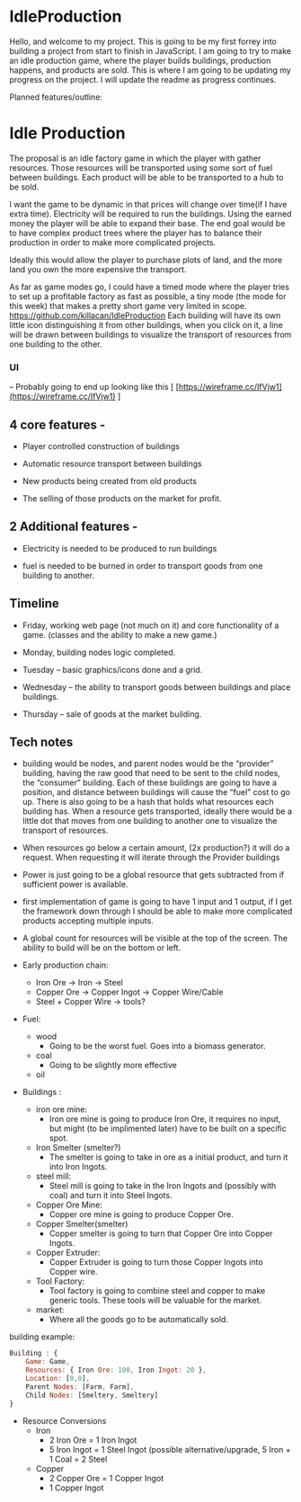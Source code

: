 # IdleProduction

Hello, and welcome to my project. This is going to be my first forrey into building a project from start to finish in JavaScript. I am going to try to make an idle production game, where the player builds buildings, production happens, and products are sold. This is where I am going to be updating my progress on the project. I will update the readme as progress continues.

Planned features/outline: 

# Idle Production

The proposal is an idle factory game in which the player with gather resources. Those resources will be transported using some sort of fuel between buildings. Each product will be able to be transported to a hub to be sold.

I want the game to be dynamic in that prices will change over time(if I have extra time). Electricity will be required to run the buildings. Using the earned money the player will be able to expand their base. The end goal would be to have complex product trees where the player has to balance their production in order to make more complicated projects.

Ideally this would allow the player to purchase plots of land, and the more land you own the more expensive the transport.

As far as game modes go, I could have a timed mode where the player tries to set up a profitable factory as fast as possible, a tiny mode (the mode for this week) that makes a pretty short game very limited in scope.
https://github.com/killacan/IdleProduction
Each building will have its own little icon distinguishing it from other buildings, when you click on it, a line will be drawn between buildings to visualize the transport of resources from one building to the other.

### UI 
– Probably going to end up looking like this [ [https://wireframe.cc/IfVjw1](https://wireframe.cc/IfVjw1) ]

## 4 core features -

- Player controlled construction of buildings

- Automatic resource transport between buildings

- New products being created from old products

- The selling of those products on the market for profit.

  

## 2 Additional features -

- Electricity is needed to be produced to run buildings

- fuel is needed to be burned in order to transport goods from one building to another.

## Timeline

- Friday, working web page (not much on it) and core functionality of a game. (classes and the ability to make a new game.)

- Monday, building nodes logic completed.

- Tuesday – basic graphics/icons done and a grid.

- Wednesday – the ability to transport goods between buildings and place buildings.

- Thursday – sale of goods at the market building.

## Tech notes

- building would be nodes, and parent nodes would be the “provider” building, having the raw good that need to be sent to the child nodes, the “consumer” building. Each of these buildings are going to have a position, and distance between buildings will cause the “fuel” cost to go up. There is also going to be a hash that holds what resources each building has. When a resource gets transported, ideally there would be a little dot that moves from one building to another one to visualize the transport of resources.

- When resources go below a certain amount, (2x production?) it will do a request. When requesting it will iterate through the Provider buildings

- Power is just going to be a global resource that gets subtracted from if sufficient power is available.

- first implementation of game is going to have 1 input and 1 output, if I get the framework down through I should be able to make more complicated products accepting multiple inputs.

- A global count for resources will be visible at the top of the screen. The ability to build will be on the bottom or left.

- Early production chain:
	- Iron Ore -> Iron -> Steel
	- Copper Ore -> Copper Ingot -> Copper Wire/Cable
	- Steel + Copper Wire → tools?

- Fuel: 
	- wood
		- Going to be the worst fuel. Goes into a biomass generator. 
	- coal
		- Going to be slightly more effective
	- oil

- Buildings : 
	- iron ore mine:
		- Iron ore mine is going to produce Iron Ore, it requires no input, but might (to be implimented later) have to be built on a specific spot. 
	- Iron Smelter (smelter?)
		- The smelter is going to take in ore as a initial product, and turn it into Iron Ingots.
	- steel mill:
		- Steel mill is going to take in the Iron Ingots and (possibly with coal) and turn it into Steel Ingots.
	- Copper Ore Mine: 
		- Copper ore mine is going to produce Copper Ore. 
	- Copper Smelter(smelter)
		- Copper smelter is going to turn that Copper Ore into Copper Ingots. 
	- Copper Extruder: 
		- Copper Extruder is going to turn those Copper Ingots into Copper wire. 
	- Tool Factory:
		- Tool factory is going to combine steel and copper to make generic tools. These tools will be valuable for the market. 
	- market: 
		- Where all the goods go to be automatically sold. 

building example:

```javascript 
Building : {
	Game: Game,
	Resources: { Iron Ore: 100, Iron Ingot: 20 },
	Location: [0,0],
	Parent Nodes: [Farm, Farm],
	Child Nodes: [Smeltery, Smeltery]
}
```


- Resource Conversions
	- Iron
		- 2 Iron Ore = 1 Iron Ingot
		- 5 Iron Ingot = 1 Steel Ingot (possible alternative/upgrade, 5 Iron + 1 Coal = 2 Steel
	- Copper
		- 2 Copper Ore = 1 Copper Ingot
		- 1 Copper Ingot
